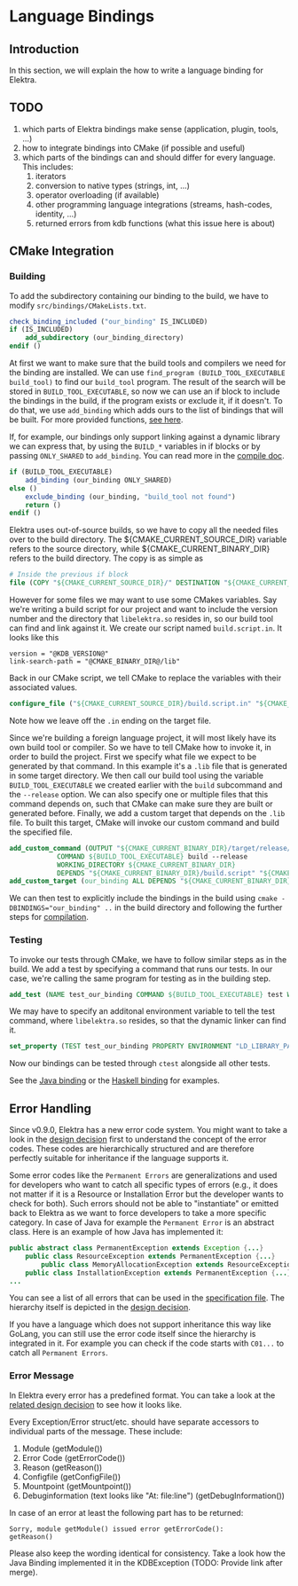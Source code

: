 # Language Bindings

## Introduction

In this section, we will explain the how to write a language binding for Elektra.

## TODO

1. which parts of Elektra bindings make sense (application, plugin, tools, ...)
2. how to integrate bindings into CMake (if possible and useful)
3. which parts of the bindings can and should differ for every language. This includes:
   1. iterators
   2. conversion to native types (strings, int, ...)
   3. operator overloading (if available)
   4. other programming language integrations (streams, hash-codes, identity, ...)
   5. returned errors from kdb functions (what this issue here is about)

## CMake Integration

### Building

To add the subdirectory containing our binding to the build, we have to modify `src/bindings/CMakeLists.txt`.

```cmake
check_binding_included ("our_binding" IS_INCLUDED)
if (IS_INCLUDED)
    add_subdirectory (our_binding_directory)
endif ()
```

At first we want to make sure that the build tools and compilers we need for the binding are installed. We can use `find_program (BUILD_TOOL_EXECUTABLE build_tool)` to find our `build_tool` program. The result of the search will be stored in `BUILD_TOOL_EXECUTABLE`, so now we can use an if block to include the bindings in the build, if the program exists or exclude it, if it doesn't. To do that, we use `add_binding` which adds ours to the list of bindings that will be built. For more provided functions, [see here](../../cmake/Modules/LibAddBinding.cmake).


If, for example, our bindings only support linking against a dynamic library we can express that, by using the `BUILD_*` variables in if blocks or by passing `ONLY_SHARED` to `add_binding`. You can read more in the [compile doc](../COMPILE.md).

```cmake
if (BUILD_TOOL_EXECUTABLE)
    add_binding (our_binding ONLY_SHARED)
else ()
    exclude_binding (our_binding, "build_tool not found")
    return ()
endif ()
```

Elektra uses out-of-source builds, so we have to copy all the needed files over to the build directory. The ${CMAKE_CURRENT_SOURCE_DIR} variable refers to the source directory, while ${CMAKE_CURRENT_BINARY_DIR} refers to the build directory. The copy is as simple as

```cmake
# Inside the previous if block
file (COPY "${CMAKE_CURRENT_SOURCE_DIR}/" DESTINATION "${CMAKE_CURRENT_BINARY_DIR}")
```

However for some files we may want to use some CMakes variables. Say we're writing a build script for our project and want to include the version number and the directory that `libelektra.so` resides in, so our build tool can find and link against it. We create our script named `build.script.in`. It looks like this

```
version = "@KDB_VERSION@"
link-search-path = "@CMAKE_BINARY_DIR@/lib"
```

Back in our CMake script, we tell CMake to replace the variables with their associated values.

```cmake
configure_file ("${CMAKE_CURRENT_SOURCE_DIR}/build.script.in" "${CMAKE_CURRENT_BINARY_DIR}/build.script" @ONLY)
```

Note how we leave off the `.in` ending on the target file.

Since we're building a foreign language project, it will most likely have its own build tool or compiler. So we have to tell CMake how to invoke it, in order to build the project. First we specify what file we expect to be generated by that command. In this example it's a `.lib` file that is generated in some target directory. We then call our build tool using the variable `BUILD_TOOL_EXECUTABLE` we created earlier with the `build` subcommand and the `--release` option. We can also specify one or multiple files that this command depends on, such that CMake can make sure they are built or generated before.
Finally, we add a custom target that depends on the `.lib` file. To built this target, CMake will invoke our custom command and build the specified file.

```cmake
add_custom_command (OUTPUT "${CMAKE_CURRENT_BINARY_DIR}/target/release/libelektra.lib"
            COMMAND ${BUILD_TOOL_EXECUTABLE} build --release
            WORKING_DIRECTORY ${CMAKE_CURRENT_BINARY_DIR}
            DEPENDS "${CMAKE_CURRENT_BINARY_DIR}/build.script" "${CMAKE_CURRENT_BINARY_DIR}/other-dependency.file")
add_custom_target (our_binding ALL DEPENDS "${CMAKE_CURRENT_BINARY_DIR}/target/release/libelektra.lib")
```

We can then test to explicitly include the bindings in the build using `cmake -DBINDINGS="our_binding" ..` in the build directory and following the further steps for [compilation](../COMPILE.md).

### Testing

To invoke our tests through CMake, we have to follow similar steps as in the build. We add a test by specifying a command that runs our tests. In our case, we're calling the same program for testing as in the building step.

```cmake
add_test (NAME test_our_binding COMMAND ${BUILD_TOOL_EXECUTABLE} test WORKING_DIRECTORY "${CMAKE_CURRENT_BINARY_DIR}")
```

We may have to specify an additonal environment variable to tell the test command, where `libelektra.so` resides, so that the dynamic linker can find it.

```cmake
set_property (TEST test_our_binding PROPERTY ENVIRONMENT "LD_LIBRARY_PATH=${CMAKE_BINARY_DIR}/lib")
```

Now our bindings can be tested through `ctest` alongside all other tests.

See the [Java binding](../../src/bindings/jna/CMakeLists.txt) or the [Haskell binding](../../src/bindings/haskell/CMakeLists.txt) for examples.

## Error Handling

Since v0.9.0, Elektra has a new error code system. You might want to take a look in the [design decision](../decisions/error_codes.md)
first to understand the concept of the error codes. These codes are hierarchically structured
and are therefore perfectly suitable for inheritance if the language supports it.

Some error codes like the `Permanent Errors` are generalizations and used for developers who want to catch
all specific types of errors (e.g., it does not matter if it is a Resource or Installation Error but
the developer wants to check for both). Such errors should not be able to "instantiate" or emitted
back to Elektra as we want to force developers to take a more specific category. In case of
Java for example the `Permanent Error` is an abstract class.
Here is an example of how Java has implemented it:

```java
public abstract class PermanentException extends Exception {...}
    public class ResourceException extends PermanentException {...}
        public class MemoryAllocationException extends ResourceException {...}
    public class InstallationException extends PermanentException {...}
...
```

You can see a list of all errors that can be used in the [specification file](../../src/error/specification).
The hierarchy itself is depicted in the [design decision](../decisions/error_codes.md).

If you have a language which does not support inheritance this way like GoLang, you can still use the
error code itself since the hierarchy is integrated in it. For example you can check if the code starts with
`C01...` to catch all `Permanent Errors`.

### Error Message

In Elektra every error has a predefined format. You can take a look at the [related design decision](../decisions/error_message_format.md)
to see how it looks like.

Every Exception/Error struct/etc. should have separate accessors to individual parts of the message.
These include:

1. Module (getModule())
2. Error Code (getErrorCode())
3. Reason (getReason())
4. Configfile (getConfigFile())
5. Mountpoint (getMountpoint())
6. Debuginformation (text looks like "At: file:line") (getDebugInformation())

In case of an error at least the following part has to be returned:

```
Sorry, module getModule() issued error getErrorCode():
getReason()
```

Please also keep the wording identical for consistency.
Take a look how the Java Binding implemented it in the KDBException (TODO: Provide link after merge).
